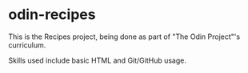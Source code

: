 # odin-recipes
This is the Recipes project, being done as part of "The Odin Project"'s curriculum.

Skills used include basic HTML and Git/GitHub usage.
